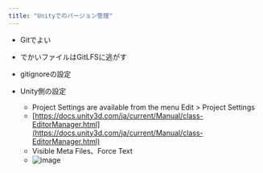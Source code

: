 ```yaml
---
title: "Unityでのバージョン管理"
---
```


- Gitでよい
- でかいファイルはGitLFSに逃がす
- gitignoreの設定

- Unity側の設定
    - Project Settings are available from the menu Edit > Project Settings
    - [https://docs.unity3d.com/ja/current/Manual/class-EditorManager.html](https://docs.unity3d.com/ja/current/Manual/class-EditorManager.html)
    - Visible Meta Files、Force Text
    - ![image](https://gyazo.com/18c849551bddde11c1e2c63201fcea73/thumb/1000)

